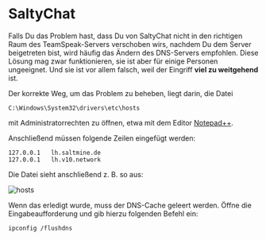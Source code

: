 # SaltyChat

Falls Du das Problem hast, dass Du von SaltyChat nicht in den richtigen Raum des TeamSpeak-Servers verschoben wirs, nachdem Du dem Server beigetreten bist, wird häufig das Ändern des DNS-Servers empfohlen. Diese Lösung mag zwar funktionieren, sie ist aber für einige Personen ungeeignet. Und sie ist vor allem falsch, weil der Eingriff **viel zu weitgehend** ist.

Der korrekte Weg, um das Problem zu beheben, liegt darin, die Datei

``C:\Windows\System32\drivers\etc\hosts``

mit Administratorrechten zu öffnen, etwa mit dem Editor [Notepad++](https://notepad-plus-plus.org/downloads/).

Anschließend müssen folgende Zeilen eingefügt werden:

```
127.0.0.1   lh.saltmine.de
127.0.0.1   lh.v10.network
```

Die Datei sieht anschließend z. B. so aus:

![hosts](https://user-images.githubusercontent.com/40885610/141648324-871b0a01-b177-4667-8ef0-0018ef149294.png)

Wenn das erledigt wurde, muss der DNS-Cache geleert werden. Öffne die Eingabeaufforderung und gib hierzu folgenden Befehl ein:

`ipconfig /flushdns`
